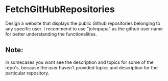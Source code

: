 # FetchGitHubRepositories
Design a website that displays the public Github repositories belonging to any specific user.
I recommend to use "johnpapa" as the github user name for better understanding the functionalities.

## Note: 
In somecases you wont see the description and topics for some of the repo's,
because the user haven't provided topics and description for the particular repository.

